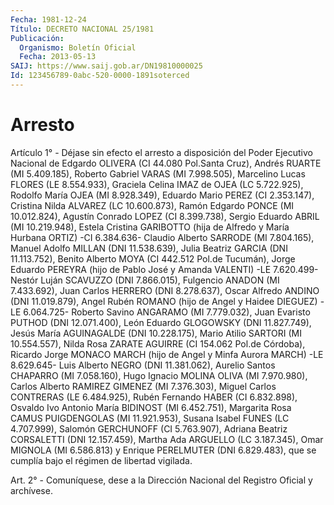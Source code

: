 ```yaml
---
Fecha: 1981-12-24
Título: DECRETO NACIONAL 25/1981
Publicación:
  Organismo: Boletín Oficial
  Fecha: 2013-05-13
SAIJ: https://www.saij.gob.ar/DN19810000025
Id: 123456789-0abc-520-0000-1891soterced
---
```

# Arresto

<a id="1"></a>
Artículo 1° - Déjase sin efecto el arresto a disposición del Poder Ejecutivo Nacional de Edgardo OLIVERA (CI 44.080 Pol.Santa Cruz), Andrés RUARTE (MI 5.409.185), Roberto Gabriel VARAS (MI 7.998.505), Marcelino Lucas FLORES (LE 8.554.933), Graciela Celina IMAZ de OJEA (LC 5.722.925), Rodolfo María OJEA (MI 8.928.349), Eduardo Mario PEREZ (CI 2.353.147), Cristina Nilda ALVAREZ (LC 10.600.873), Ramón Edgardo PONCE (MI 10.012.824), Agustín Conrado LOPEZ (CI 8.399.738), Sergio Eduardo ABRIL (MI 10.219.948), Estela Cristina GARIBOTTO (hija de Alfredo y María Hurbana ORTIZ) -CI 6.384.636- Claudio Alberto SARRODE (MI 7.804.165), Manuel Adolfo MILLAN (DNI 11.538.639), Julia Beatriz GARCIA (DNI 11.113.752), Benito Alberto MOYA (CI 442.512 Pol.de Tucumán), Jorge Eduardo PEREYRA (hijo de Pablo José y Amanda VALENTI) -LE 7.620.499- Nestór Luján SCAVUZZO (DNI 7.866.015), Fulgencio ANADON (MI 7.433.692), Juan Carlos HERRERO (DNI 8.278.637), Oscar Alfredo ANDINO (DNI 11.019.879), Angel Rubén ROMANO (hijo de Angel y Haidee DIEGUEZ) -LE 6.064.725- Roberto Savino ANGARAMO (MI 7.779.032), Juan Evaristo PUTHOD (DNI 12.071.400), León Eduardo GLOGOWSKY (DNI 11.827.749), Jesús María AGUINAGALDE (DNI 10.228.175), Mario Atilio SARTORI (MI 10.554.557), Nilda Rosa ZARATE AGUIRRE (CI 154.062 Pol.de Córdoba), Ricardo Jorge MONACO MARCH (hijo de Angel y Minfa Aurora MARCH) -LE 8.629.645- Luis Alberto NEGRO (DNI 11.381.062), Aurelio Santos CHAPARRO (MI 7.058.160), Hugo Ignacio MOLINA OLIVA (MI 7.970.980), Carlos Alberto RAMIREZ GIMENEZ (MI 7.376.303), Miguel Carlos CONTRERAS (LE 6.484.925), Rubén Fernando HABER (CI 6.832.898), Osvaldo Ivo Antonio María BIDINOST (MI 6.452.751), Margarita Rosa CAMUS PUIGDENGOLAS (MI 11.921.953), Susana Isabel FUNES (LC 4.707.999), Salomón GERCHUNOFF (CI 5.763.907), Adriana Beatriz CORSALETTI (DNI 12.157.459), Martha Ada ARGUELLO (LC 3.187.345), Omar MIGNOLA (MI 6.586.813) y Enrique PERELMUTER (DNI 6.829.483), que se cumplía bajo el régimen de libertad vigilada.

<a id="2"></a>
Art. 2° - Comuníquese, dese a la Dirección Nacional del Registro Oficial y archívese.